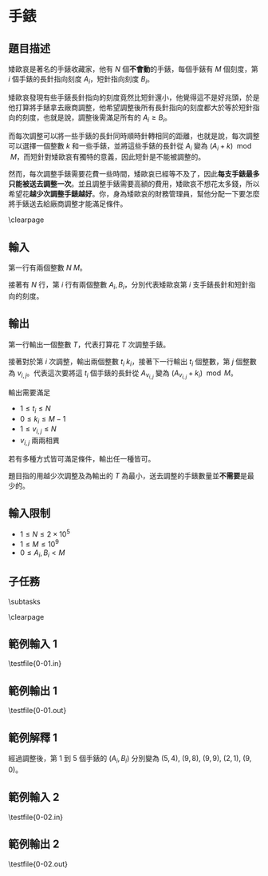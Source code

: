 # 手錶

## 題目描述

矮歐哀是著名的手錶收藏家，他有 $N$ 個**不會動**的手錶，每個手錶有 $M$ 個刻度，第 $i$ 個手錶的長針指向刻度 $A_i$，短針指向刻度 $B_i$。

矮歐哀發現有些手錶長針指向的刻度竟然比短針還小，他覺得這不是好兆頭，於是他打算將手錶拿去廠商調整，他希望調整後所有長針指向的刻度都大於等於短針指向的刻度，也就是說，調整後需滿足所有的 $A_i \ge B_i$。

而每次調整可以將一些手錶的長針同時順時針轉相同的距離，也就是說，每次調整可以選擇一個整數 $k$ 和一些手錶，並將這些手錶的長針從 $A_i$ 變為 $(A_i + k) \mod M$，而短針對矮歐哀有獨特的意義，因此短針是不能被調整的。

然而，每次調整手錶需要花費一些時間，矮歐哀已經等不及了，因此**每支手錶最多只能被送去調整一次**。並且調整手錶需要高額的費用，矮歐哀不想花太多錢，所以希望花**越少次調整手錶越好**。你，身為矮歐哀的財務管理員，幫他分配一下要怎麼將手錶送去給廠商調整才能滿足條件。


\clearpage

## 輸入
第一行有兩個整數 $N$ $M$。

接著有 $N$ 行，第 $i$ 行有兩個整數 $A_i, B_i$，分別代表矮歐哀第 $i$ 支手錶長針和短針指向的刻度。

## 輸出
第一行輸出一個整數 $T$，代表打算花 $T$ 次調整手錶。

接著對於第 $i$ 次調整，輸出兩個整數 $t_i$ $k_i$，接著下一行輸出 $t_i$ 個整數，第 $j$ 個整數為 $v_{i,j}$。代表這次要將這 $t_i$ 個手錶的長針從 $A_{v_{i,j}}$ 變為 $(A_{v_{i,j}} + k_i) \mod M$。

輸出需要滿足

* $1 \le t_i \le N$ 
* $0 \le k_i \le M - 1$
* $1 \le v_{i, j} \le N$
* $v_{i, j}$ 兩兩相異 

若有多種方式皆可滿足條件，輸出任一種皆可。

題目指的用越少次調整及為輸出的 $T$ 為最小，送去調整的手錶數量並**不需要**是最少的。


## 輸入限制
* $1 \le N \le 2 \times 10^5$
* $1 \le M \le 10^9$
* $0 \le A_i, B_i < M$

## 子任務
\subtasks

\clearpage

## 範例輸入 1
\testfile{0-01.in}

## 範例輸出 1
\testfile{0-01.out}


## 範例解釋 1
經過調整後，第 $1$ 到 $5$ 個手錶的 $(A_i, B_i)$ 分別變為 $(5, 4)$, $(9, 8)$, $(9, 9)$, $(2, 1)$, $(9, 0)$。

## 範例輸入 2
\testfile{0-02.in}

## 範例輸出 2
\testfile{0-02.out}


